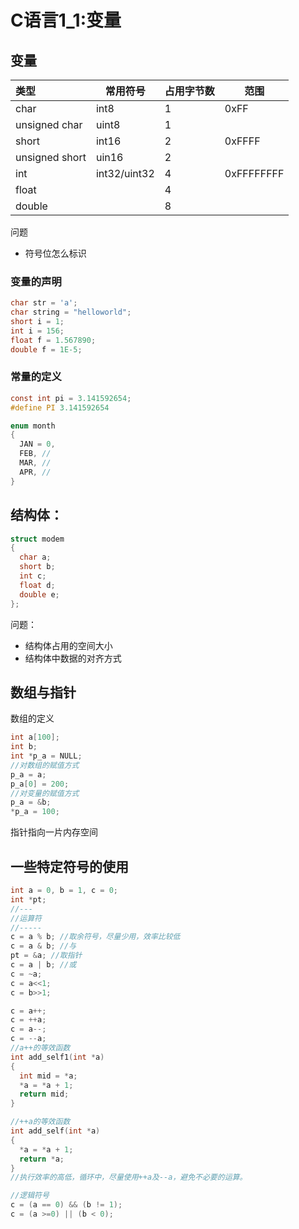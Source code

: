 # C语言1_1:变量

## 变量

| 类型             | 常用符号         | 占用字节数 | 范围         |
| :------------- | ------------ | ----- | ---------- |
| char           | int8         | 1     | 0xFF       |
| unsigned char  | uint8        | 1     |            |
| short          | int16        | 2     | 0xFFFF     |
| unsigned short | uin16        | 2     |            |
| int            | int32/uint32 | 4     | 0xFFFFFFFF |
| float          |              | 4     |            |
| double         |              | 8     |            |

问题

- 符号位怎么标识


### 变量的声明

```c
char str = 'a';
char string = "helloworld";
short i = 1;
int i = 156;
float f = 1.567890;
double f = 1E-5;
```



### 常量的定义

```c
const int pi = 3.141592654;
#define PI 3.141592654

enum month
{
  JAN = 0,
  FEB, //
  MAR, //
  APR, //
}


```


## 结构体：

```c
struct modem
{
  char a;
  short b;
  int c;
  float d;
  double e;
};	
```

问题：

- 结构体占用的空间大小
- 结构体中数据的对齐方式



## 数组与指针

数组的定义

```c
int a[100];
int b;
int *p_a = NULL;
//对数组的赋值方式
p_a = a;
p_a[0] = 200;
//对变量的赋值方式
p_a = &b;
*p_a = 100;
```

指针指向一片内存空间



## 一些特定符号的使用

```c
int a = 0, b = 1, c = 0;
int *pt;
//---
//运算符
//-----
c = a % b; //取余符号，尽量少用，效率比较低
c = a & b; //与
pt = &a; //取指针
c = a | b; //或
c = ~a;  
c = a<<1;
c = b>>1;

c = a++;
c = ++a;
c = a--;
c = --a;
//a++的等效函数
int add_self1(int *a)
{
  int mid = *a;
  *a = *a + 1;
  return mid;  
}

//++a的等效函数
int add_self(int *a)
{
  *a = *a + 1;
  return *a;  
}
//执行效率的高低，循环中，尽量使用++a及--a，避免不必要的运算。

//逻辑符号
c = (a == 0) && (b != 1);
c = (a >=0) || (b < 0);

```